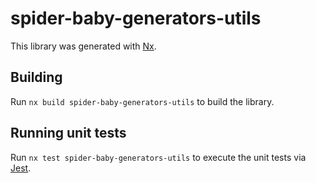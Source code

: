 # spider-baby-generators-utils

This library was generated with [Nx](https://nx.dev).

## Building

Run `nx build spider-baby-generators-utils` to build the library.

## Running unit tests

Run `nx test spider-baby-generators-utils` to execute the unit tests via [Jest](https://jestjs.io).
